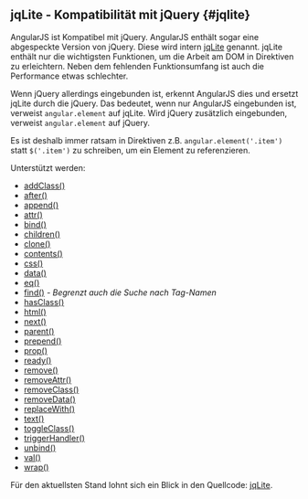 jqLite - Kompatibilität mit jQuery {#jqlite}
----------------------------------------------------------------

AngularJS ist Kompatibel mit jQuery. AngularJS enthält sogar eine abgespeckte Version von jQuery. Diese wird intern [jqLite](https://github.com/angular/angular.js/blob/master/src/jqLite.js) genannt. jqLite enthält nur die wichtigsten Funktionen, um die Arbeit am DOM in Direktiven zu erleichtern. Neben dem fehlenden Funktionsumfang ist auch die Performance etwas schlechter.

Wenn jQuery allerdings eingebunden ist, erkennt AngularJS dies und ersetzt jqLite durch die jQuery. Das bedeutet, wenn nur AngularJS eingebunden ist, verweist `angular.element` auf jqLite. Wird jQuery zusätzlich eingebunden, verweist `angular.element` auf jQuery.

Es ist deshalb immer ratsam in Direktiven z.B. `angular.element('.item')` statt `$('.item')` zu schreiben, um ein Element zu referenzieren.

Unterstützt werden:

 * [addClass()](http://api.jquery.com/addClass/)
 * [after()](http://api.jquery.com/after/)
 * [append()](http://api.jquery.com/append/)
 * [attr()](http://api.jquery.com/attr/)
 * [bind()](http://api.jquery.com/bind/)
 * [children()](http://api.jquery.com/children/)
 * [clone()](http://api.jquery.com/clone/)
 * [contents()](http://api.jquery.com/contents/)
 * [css()](http://api.jquery.com/css/)
 * [data()](http://api.jquery.com/data/)
 * [eq()](http://api.jquery.com/eq/)
 * [find()](http://api.jquery.com/find/) *- Begrenzt auch die Suche nach Tag-Namen*
 * [hasClass()](http://api.jquery.com/hasClass/)
 * [html()](http://api.jquery.com/html/)
 * [next()](http://api.jquery.com/next/)
 * [parent()](http://api.jquery.com/parent/)
 * [prepend()](http://api.jquery.com/prepend/)
 * [prop()](http://api.jquery.com/prop/)
 * [ready()](http://api.jquery.com/ready/)
 * [remove()](http://api.jquery.com/remove/)
 * [removeAttr()](http://api.jquery.com/removeAttr/)
 * [removeClass()](http://api.jquery.com/removeClass/)
 * [removeData()](http://api.jquery.com/removeData/)
 * [replaceWith()](http://api.jquery.com/replaceWith/)
 * [text()](http://api.jquery.com/text/)
 * [toggleClass()](http://api.jquery.com/toggleClass/)
 * [triggerHandler()](http://api.jquery.com/triggerHandler/)
 * [unbind()](http://api.jquery.com/unbind/)
 * [val()](http://api.jquery.com/val/)
 * [wrap()](http://api.jquery.com/wrap/)

Für den aktuellsten Stand lohnt sich ein Blick in den Quellcode: [jqLite](https://github.com/angular/angular.js/blob/master/src/jqLite.js).
